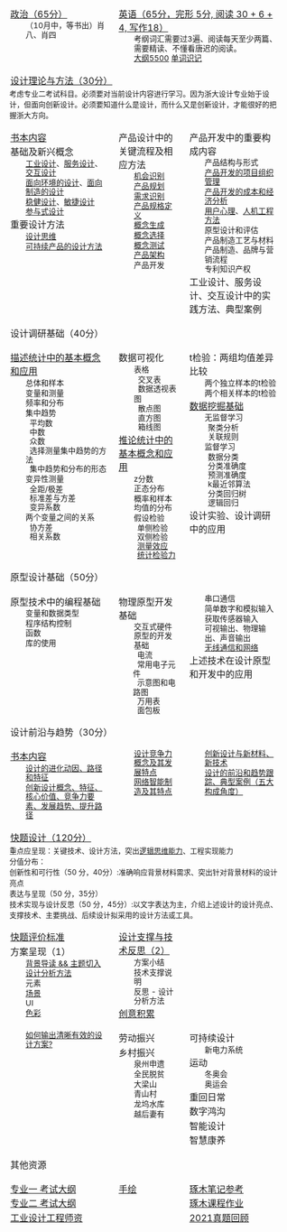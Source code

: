 <style>
  tr.row {
    display: table-row;
    vertical-align: top;
    border-color: inherit;
  }

  .mainpagediv {
    font-size: 85%;
    line-height: 1.2em;
    margin-left: 2em;
    width: auto;
  }

  .mainpagetable p {
    margin: 0.1em;
  }

  .mainpagetable tr.row td:first-child {
    padding-left: 1em;
  }

  .mainpagetable tr.row td {
    padding: 0.5em;
  }

  table.mainpagetable {
    display: table;
  }

  td {
    display: table-cell;
    vertical-align: inherit;
  }
  tr {
    display: table-row;
    vertical-align: inherit;
    border-color: inherit;
  }
  div {
    display: block;
  }
  p {
    display: block;
    margin-block-start: 1em;
    margin-block-end: 1em;
    margin-inline-start: 0px;
    margin-inline-end: 0px;
  }
  table {
    display: table;
    border-collapse: separate;
    border-width: 0px;
    box-sizing: border-box;
    text-indent: initial;
    border-spacing: 2px;
    -webkit-border-horizontal-spacing: 0px;
    -webkit-border-vertical-spacing: 0px;
  }
  tbody {
    display: table-row-group;
    vertical-align: middle;
    border-color: inherit;
  }
</style>

<table class="mainpagetable">
  <tr class="row">
    <td>
      <p><span><a href="./政治/">政治（65分）</a></span></p>
      <div class="mainpagediv">
        <p>（10月中，等书出）肖八、肖四</p>
      </div>
    </td>
    <td colspan="2">
      <p><span><a href="/remember_words/考研/英语/单词.md">英语（65分，完形 5分, 阅读 30 + 6 + 4, 写作18）</a></span></p>
      <div class="mainpagediv">
        <p>考纲词汇需要过3遍、阅读每天至少两篇、需要精读、不懂看唐迟的阅读。</p>
        <p> <a href="./英语/大纲.md">大纲5500</a> <a href="/remember_words/考研/英语/不熟悉单词.md">单词识记</a> </p>
      </div>
    </td>
  </tr>
  <tr class="row">
    <td colspan="3">
      <p><span><a href="./设计理论与方法/思考题/">设计理论与方法（30分）</a></span></p>
      <span style="font-size: 0.8em">
        考虑专业二考试科目。必须要对当前设计内容进行学习。因为浙大设计专业始于设计，但面向创新设计。必须要知道什么是设计，而什么又是创新设计，才能很好的把握浙大方向。
      </span>
    </td>
  </tr>
  <tr class="row">
    <td>
      <p><a href="http://localhost/doc/考研/产品设计与开发/">书本内容</a></p>
      <p>基础及新兴概念</p>
      <div class="mainpagediv">
        <p><a href="./设计理论与方法/第1节/工业设计.md">工业设计</a>、<a href="./设计理论与方法/第1节/服务设计.md">服务设计</a>、<a href="./设计理论与方法/第1节/交互设计.md">交互设计</a></p>
        <p><a href="./设计理论与方法/第1节/面向环境的设计.md">面向环境的设计</a>、<a href="./设计理论与方法/第1节/面向制造的设计.md">面向制造的设计</a></p>
        <p><a href="./设计理论与方法/第1节/稳健设计.md">稳健设计</a>、<a href="./设计理论与方法/第1节/敏捷设计.md">敏捷设计</a></p>
        <p><a href="./设计理论与方法/第1节/参与式设计.md">参与式设计</a></p>
      </div>
      <p>重要设计方法</p>
      <div class="mainpagediv">
        <p><a href="./设计理论与方法/第2节/设计思维.md">设计思维</a></p>
        <p><a href="./设计理论与方法/第2节/可持续产品的设计方法.md">可持续产品的设计方法</a></p>
      </div>
    </td>
    <td>
      <p>产品设计中的关键流程及相应方法</p>
      <div class="mainpagediv">
        <p><a href="./产品设计与开发/01.机会识别.md">机会识别</a></p>
        <p><a href="./产品设计与开发/02.产品规划.md">产品规划</a></p>
        <p><a href="./产品设计与开发/03.需求识别.md">需求识别</a></p>
        <p><a href="./产品设计与开发/04.产品规格.md">产品规格定义</a></p>
        <p><a href="./产品设计与开发/05.概念生成.md">概念生成</a></p>
        <p><a href="./产品设计与开发/06.概念选择.md">概念选择</a></p>
        <p><a href="./产品设计与开发/07.概念测试.md">概念测试</a></p>
        <p><a href="./产品设计与开发/08.产品架构.md">产品架构</a></p>
        <p>产品开发</p>
      </div>
    </td>
    <td>
      <p>产品开发中的重要构成内容</p>
      <div class="mainpagediv">
        <p>产品结构与形式</p>
        <p><a href="./产品设计与开发/19.产品开发项目管理.md">产品开发的项目组织管理</a></p>
        <p><a href="./产品设计与开发/18.产品开发项目的经济分析.md">产品开发的成本和经济分析</a></p>
        <p><a href="./设计理论与方法/第3节/用户心理.md">用户心理</a>、<a href="./设计理论与方法/第3节/人机工程方法.md">人机工程方法</a></p>
        <p>原型设计和评估</p>
        <p>产品制造工艺与材料</p>
        <p>产品制造、品牌与营销流程</p>
        <p>专利知识产权</p>
      </div>
      <p>工业设计、服务设计、交互设计中的实践方法、典型案例</p>
    </td>
  </tr>
  <tr class="row">
    <td colspan="3">
      <p><span>设计调研基础（40分）</span></p>
    </td>
  </tr>
  <tr class="row">
    <td>
      <p><a href="./设计调研基础/统计基础.md">描述统计中的基本概念和应用</a></p>
      <div class="mainpagediv">
        <p>总体和样本</p>
        <p>变量和测量</p>
        <p>频率和分布</p>
        <p>集中趋势</p>
        <p>
          &nbsp;&nbsp;平均数<br />
          &nbsp;&nbsp;中数<br />
          &nbsp;&nbsp;众数<br />
          &nbsp;&nbsp;选择测量集中趋势的方法<br />
          &nbsp;&nbsp;集中趋势和分布的形态<br />
        </p>
        <p>变异性测量</p>
        <p>
          &nbsp;&nbsp;全距/极差<br />
          &nbsp;&nbsp;标准差与方差<br />
          &nbsp;&nbsp;变异系数<br />
        </p>
        <p>两个变量之间的关系</p>
        <p>
          &nbsp;&nbsp;协方差<br />
          &nbsp;&nbsp;相关系数<br />
        </p>
      </div>
    </td>
    <td>
      <p>数据可视化</p>
      <div class="mainpagediv">
        <p>表格</p>
        <p>
          &nbsp;&nbsp;交叉表<br />
          &nbsp;&nbsp;数据透视表<br />
        </p>
        <p>图</p>
        <p>
          &nbsp;&nbsp;散点图<br />
          &nbsp;&nbsp;直方图<br />
          &nbsp;&nbsp;箱线图<br />
        </p>
      </div>
      <p><a href="./设计调研基础/假设检验.md">推论统计中的基本概念和应用</a></p>
      <div class="mainpagediv">
        <p>z分数</p>
        <p>正态分布</p>
        <p>概率和样本均值的分布</p>
        <p>假设检验</p>
        &nbsp;&nbsp;单侧检验<br />
        &nbsp;&nbsp;双侧检验<br />
        &nbsp;&nbsp;<a href="./设计调研基础/测量效应.md">测量效应</a><br />
        &nbsp;&nbsp;<a href="./设计调研基础/测量检验力.md">统计检验力</a><br />
      </div>
    </td>
    <td>
      <p>t检验：两组均值差异比较</p>
      <div class="mainpagediv">
        <p>两个独立样本的t检验</p>
        <p>两个相关样本的t检验</p>
      </div>
      <p><a href="./设计调研基础/数据挖掘概要.md">数据挖掘基础</a></p>
      <div class="mainpagediv">
        <p>无监督学习</p>
        &nbsp;&nbsp;聚类分析<br />
        &nbsp;&nbsp;关联规则<br />
        <p>监督学习</p>
        &nbsp;&nbsp;数据分类<br />
        &nbsp;&nbsp;分类准确度<br />
        &nbsp;&nbsp;预测准确度<br />
        &nbsp;&nbsp;k最近邻算法<br />
        &nbsp;&nbsp;分类回归树<br />
        &nbsp;&nbsp;逻辑回归<br />
      </div>
      <p>设计实验、设计调研中的应用</p>
    </td>
  </tr>
  <tr class="row">
    <td colspan="3">
      <p><span>原型设计基础（50分）</span></p>
    </td>
  </tr>
  <tr class="row">
    <td>
      <p>原型技术中的编程基础</p>
      <div class="mainpagediv">
        <p>变量和数据类型</p>
        <p>程序结构控制</p>
        <p>函数</p>
        <p>库的使用</p>
      </div>
    </td>
    <td>
      <p>物理原型开发基础</p>
      <div class="mainpagediv">
        <p>交互式硬件原型的开发基础</p>
        &nbsp;&nbsp;电流<br />
        &nbsp;&nbsp;常用电子元件<br />
        &nbsp;&nbsp;示意图和电路图<br />
        &nbsp;&nbsp;万用表<br />
        &nbsp;&nbsp;面包板<br />
      </div>
    </td>
    <td>
      <div class="mainpagediv">
        <p>串口通信</p>
        <p>简单数字和模拟输入</p>
        <p>获取传感器输入</p>
        <p>可视输出、物理输出、声音输出</p>
        <p><a href="./原型设计基础/无线通信和网络.md">无线通信和网络</a></p>
      </div>
      <p>上述技术在设计原型和开发中的应用</p>
    </td>
  </tr>
  <tr class="row">
    <td colspan="3">
      <p><span>设计前沿与趋势（30分）</span></p>
    </td>
  </tr>
  <tr class="row">
    <td>
      <p><a href="../阅读笔记/论创新设计/">书本内容</a></p>
      <div class="mainpagediv">
        <p><a href="./设计前沿与创新设计理论/设计的进化.md">设计的进化动因、路径和特征</a></p>
        <p><a href="./设计前沿与创新设计理论/创新设计.md">创新设计概念、特征、核心价值、竞争力要素、发展趋势、提升路径</a></p>
      </div>
    </td>
    <td>
      <div class="mainpagediv">
        <p><a href="./设计前沿与创新设计理论/设计竞争力.md">设计竞争力概念及其发展特点</a></p>
        <p><a href="./设计前沿与创新设计理论/网络智能制造.md">网络智能制造及其特点</a></p>
      </div>
    </td>
    <td>
      <div class="mainpagediv">
        <p><a href="./设计前沿与创新设计理论/新材料技术.md">创新设计与新材料、新技术</a></p>
        <p><a href="./设计思维与创新设计/设计驱动的创新创业.md">设计的前沿和趋势跟踪、典型案例（五大构成角度）</a></p>
      </div>
    </td>
  </tr>
  <tr class="row">
    <td colspan="3">
      <p><span><a href="./快题设计/">快题设计（120分）</a></span></p>
      <span style="font-size: 0.8em">
        重点应呈现：关键技术、设计方法，突出<a href="../阅读笔记/代尔夫特设计指南/">逻辑思维能力</a>、工程实现能力<br>
        分值分布：<br>
        创新性和可行性（50 分，40分）:准确响应背景材料需求、突出针对背景材料的设计亮点<br>
        表达与呈现（50 分，35分）<br>
        技术实现与设计反思（50 分，45分）:以文字表达为主，介绍上述设计的设计亮点、支撑技术、主要挑战、后续设计拟采用的设计方法或工具。<br>
      </span>
    </td>
  </tr>
  <tr class="row">
  	<td>
        <p><a href="./快题设计/">快题评价标准</a></p>
        <p>方案呈现（1）</p>
        <div class="mainpagediv">
            <p><a href="./快题设计/主题切入.md">背景导读 && 主题切入</a></p>
            <p><a href="./快题设计/设计方法.md">设计分析方法</a></p>
            <p>元素</p>
            <p><a href="https://www.pinterest.com/changes0729/%E5%9C%BA%E6%99%AF/">场景</a></p>
            <p>UI</p>
            <p><a href="./从零开始的手绘/三大构成.md">色彩</a></p>
      	</div>
    </td>
  	<td>
        <p><a href="./快题设计/技术细节/">设计支撑与技术反思（2）</a></p>
        <div class="mainpagediv">
            <p>方案小结</p>
            <p>技术支撑说明</p>
            <p>反思 - 设计分析方法</p>
      	</div>
        <p><a href="./快题设计/创意积累.md">创意积累</a></p>
    </td>
  	<td>
    </td>
  </tr>
  <tr class="row">
    <td>
      <div class="mainpagediv">
        <p><a href="https://isux.tencent.com/articles/systematic-thinking.html">如何输出清晰有效的设计方案?</a></p>
      </div>
    </td>
    <td>
      <p><a>劳动振兴</a></p>
      <p><a>乡村振兴</a></p>
      <div class="mainpagediv">
        <p>泉州申遗</p>
        <p>全民脱贫</p>
        <p>大梁山</p>
        <p>青山村</p>
        <p>龙坞水库</p>
        <p>越后妻有</p>
      </div>
    </td>
    <td>
      <p><a>可持续设计</a></p>
      <div class="mainpagediv">
        <p>新电力系统</p>
      </div>
      <p><a>运动</a></p>
      <div class="mainpagediv">
        <p>冬奥会</p>
        <p>奥运会</p>
      </div>
      <p><a>重回日常</a></p>
      <p><a>数字鸿沟</a></p>
      <p><a>智能设计</a></p>
      <p><a>智慧康养</a></p>
    </td>
  </tr>
  <tr class="row">
    <td colspan="3">
      <p><span>其他资源</span></p>
    </td>
  </tr>
  <tr class="row">
    <td>
      <p>
        <a href="/api/file/pdf/337%20⼯业设计⼯程考试范围说明.pdf"
          >专业一 考试大纲</a
        >
      </p>
      <p>
        <a
          href="http://www.idi.zju.edu.cn/wp-content/uploads/2021/09/890-202109.pdf"
          >专业二 考试大纲</a
        >
      </p>
        <p><a
          href="http://www.cs.zju.edu.cn/csen/27058/list.htm"
              >工业设计工程师资</a></p>
    </td>
    <td>
      <p><a href="./从零开始的手绘/">手绘</a></p>
    </td>
    <td>
      <p>
        <a
          href="https://sdue6c.yuque.com/books/share/1a397abc-c9c8-438c-b19c-14b415de1261"
          >琢木笔记参考</a
        >
      </p>
      <p>
        <a
          href="https://app8oj9zesy7389.h5.xiaoeknow.com/xiaoe_clock/clock_entrance_list/8/p_607d6238e4b071a81eb36cec"
          >琢木课程作业</a
        >
      </p>
      <p>
        <a href="https://mp.weixin.qq.com/s/0y_0zIT9Y5enxNb2NLBaGg"
          >2021真题回顾</a
        >
      </p>
    </td>
  </tr>
</table>
